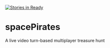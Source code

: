 [![Stories in Ready](https://badge.waffle.io/Space-Pirates/spacePirates.png?label=ready&title=Ready)](https://waffle.io/Space-Pirates/spacePirates)
# spacePirates
A live video turn-based multiplayer treasure hunt
